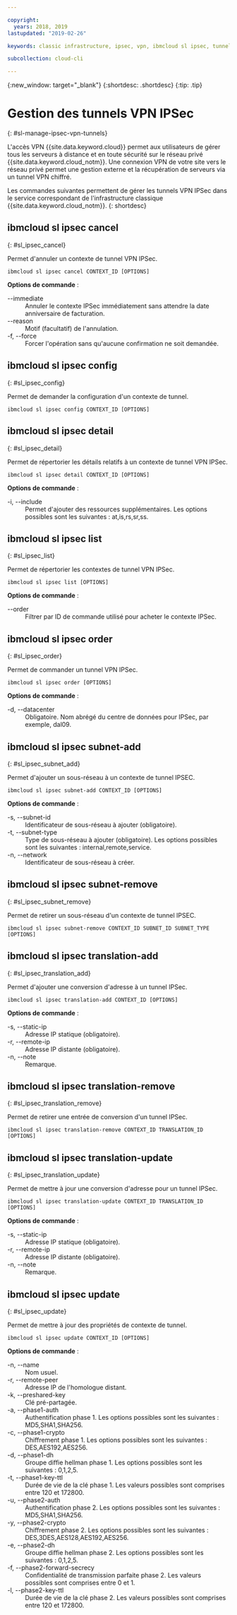 ```yaml
---

copyright:
  years: 2018, 2019
lastupdated: "2019-02-26"

keywords: classic infrastructure, ipsec, vpn, ibmcloud sl ipsec, tunnel, vpn access, datacenter, encryption

subcollection: cloud-cli

---
```


{:new_window: target="_blank"}
{:shortdesc: .shortdesc}
{:tip: .tip}

# Gestion des tunnels VPN IPSec
{: #sl-manage-ipsec-vpn-tunnels}

L'accès VPN {{site.data.keyword.cloud}} permet aux utilisateurs de gérer tous les serveurs à distance et en toute sécurité sur le réseau privé {{site.data.keyword.cloud_notm}}. Une connexion VPN de votre site vers le réseau privé permet une gestion externe et la récupération de serveurs via un tunnel VPN chiffré.

Les commandes suivantes permettent de gérer les tunnels VPN IPSec dans le service correspondant de l'infrastructure classique {{site.data.keyword.cloud_notm}}.
{: shortdesc}

## ibmcloud sl ipsec cancel
{: #sl_ipsec_cancel}

Permet d'annuler un contexte de tunnel VPN IPSec.
```
ibmcloud sl ipsec cancel CONTEXT_ID [OPTIONS]
```

<strong>Options de commande</strong> :
<dl>
<dt>--immediate</dt>
<dd>Annuler le contexte IPSec immédiatement sans attendre la date anniversaire de facturation.</dd>
<dt>--reason</dt>
<dd>Motif (facultatif) de l'annulation.</dd>
<dt>-f, --force</dt>
<dd>Forcer l'opération sans qu'aucune confirmation ne soit demandée.</dd>
</dl>

## ibmcloud sl ipsec config
{: #sl_ipsec_config}

Permet de demander la configuration d'un contexte de tunnel.
```
ibmcloud sl ipsec config CONTEXT_ID [OPTIONS]
```

## ibmcloud sl ipsec detail
{: #sl_ipsec_detail}

Permet de répertorier les détails relatifs à un contexte de tunnel VPN IPSec.
```
ibmcloud sl ipsec detail CONTEXT_ID [OPTIONS]
```

<strong>Options de commande</strong> :
<dl>
<dt>-i, --include</dt>
<dd>Permet d'ajouter des ressources supplémentaires. Les options possibles sont les suivantes : at,is,rs,sr,ss.</dd>
</dl>

## ibmcloud sl ipsec list
{: #sl_ipsec_list}

Permet de répertorier les contextes de tunnel VPN IPSec.
```
ibmcloud sl ipsec list [OPTIONS]
```

<strong>Options de commande</strong> :
<dl>
<dt>--order</dt>
<dd>Filtrer par ID de commande utilisé pour acheter le contexte IPSec.</dd>
</dl>

## ibmcloud sl ipsec order
{: #sl_ipsec_order}

Permet de commander un tunnel VPN IPSec.
```
ibmcloud sl ipsec order [OPTIONS]
```

<strong>Options de commande</strong> :
<dl>
<dt>-d, --datacenter</dt>
<dd>Obligatoire. Nom abrégé du centre de données pour IPSec, par exemple, dal09.</dd>
</dl>

## ibmcloud sl ipsec subnet-add
{: #sl_ipsec_subnet_add}

Permet d'ajouter un sous-réseau à un contexte de tunnel IPSEC.
```
ibmcloud sl ipsec subnet-add CONTEXT_ID [OPTIONS]
```

<strong>Options de commande</strong> :
<dl>
<dt>-s, --subnet-id</dt>
<dd>Identificateur de sous-réseau à ajouter (obligatoire).</dd>
<dt>-t, --subnet-type</dt>
<dd>Type de sous-réseau à ajouter (obligatoire). Les options possibles sont les suivantes : internal,remote,service.</dd>
<dt>-n, --network</dt>
<dd>Identificateur de sous-réseau à créer.</dd>
</dl>

## ibmcloud sl ipsec subnet-remove
{: #sl_ipsec_subnet_remove}

Permet de retirer un sous-réseau d'un contexte de tunnel IPSEC.
```
ibmcloud sl ipsec subnet-remove CONTEXT_ID SUBNET_ID SUBNET_TYPE [OPTIONS]
```

## ibmcloud sl ipsec translation-add
{: #sl_ipsec_translation_add}

Permet d'ajouter une conversion d'adresse à un tunnel IPSec.
```
ibmcloud sl ipsec translation-add CONTEXT_ID [OPTIONS]
```

<strong>Options de commande</strong> :
<dl>
<dt>-s, --static-ip</dt>
<dd>Adresse IP statique (obligatoire).</dd>
<dt>-r, --remote-ip</dt>
<dd>Adresse IP distante (obligatoire).</dd>
<dt>-n, --note</dt>
<dd>Remarque.</dd>
</dl>

## ibmcloud sl ipsec translation-remove
{: #sl_ipsec_translation_remove}

Permet de retirer une entrée de conversion d'un tunnel IPSec.
```
ibmcloud sl ipsec translation-remove CONTEXT_ID TRANSLATION_ID [OPTIONS]
```

## ibmcloud sl ipsec translation-update
{: #sl_ipsec_translation_update}

Permet de mettre à jour une conversion d'adresse pour un tunnel IPSec.
```
ibmcloud sl ipsec translation-update CONTEXT_ID TRANSLATION_ID [OPTIONS]
```

<strong>Options de commande</strong> :
<dl>
<dt>-s, --static-ip</dt>
<dd>Adresse IP statique (obligatoire).</dd>
<dt>-r, --remote-ip</dt>
<dd>Adresse IP distante (obligatoire).</dd>
<dt>-n, --note</dt>
<dd>Remarque.</dd>
</dl>

## ibmcloud sl ipsec update
{: #sl_ipsec_update}

Permet de mettre à jour des propriétés de contexte de tunnel.
```
ibmcloud sl ipsec update CONTEXT_ID [OPTIONS]
```

<strong>Options de commande</strong> :
<dl>
<dt>-n, --name</dt>
<dd>Nom usuel.</dd>
<dt>-r, --remote-peer</dt>
<dd>Adresse IP de l'homologue distant.</dd>
<dt>-k, --preshared-key</dt>
<dd>Clé pré-partagée.</dd>
<dt>-a, --phase1-auth</dt>
<dd>Authentification phase 1. Les options possibles sont les suivantes : MD5,SHA1,SHA256.</dd>
<dt>-c, --phase1-crypto</dt>
<dd>Chiffrement phase 1. Les options possibles sont les suivantes : DES,AES192,AES256.</dd>
<dt>-d, --phase1-dh</dt>
<dd>Groupe diffie hellman phase 1. Les options possibles sont les suivantes : 0,1,2,5.</dd>
<dt>-t, --phase1-key-ttl</dt>
<dd>Durée de vie de la clé phase 1. Les valeurs possibles sont comprises entre 120 et 172800.</dd>
<dt>-u, --phase2-auth</dt>
<dd>Authentification phase 2. Les options possibles sont les suivantes : MD5,SHA1,SHA256.</dd>
<dt>-y, --phase2-crypto</dt>
<dd>Chiffrement phase 2. Les options possibles sont les suivantes : DES,3DES,AES128,AES192,AES256.</dd>
<dt>-e, --phase2-dh</dt>
<dd>Groupe diffie hellman phase 2. Les options possibles sont les suivantes : 0,1,2,5.</dd>
<dt>-f, --phase2-forward-secrecy</dt>
<dd>Confidentialité de transmission parfaite phase 2. Les valeurs possibles sont comprises entre 0 et 1.</dd>
<dt>-l, --phase2-key-ttl</dt>
<dd>Durée de vie de la clé phase 2. Les valeurs possibles sont comprises entre 120 et 172800.</dd>
</dl>
